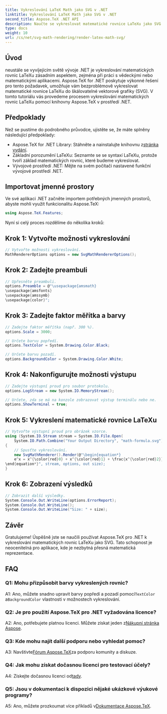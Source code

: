 ```yaml
---
title: Vykreslování LaTeX Math jako SVG v .NET
linktitle: Vykreslování LaTeX Math jako SVG v .NET
second_title: Aspose.TeX .NET API
description: Naučte se vykreslovat matematické rovnice LaTeXu jako SVG v .NET pomocí Aspose.TeX. Podrobný průvodce s přizpůsobitelnými možnostmi pro přesnou matematickou reprezentaci.
type: docs
weight: 10
url: /cs/net/svg-math-rendering/render-latex-math-svg/
---
```

## Úvod

neustále se vyvíjejícím světě vývoje .NET je vykreslování matematických rovnic LaTeXu zásadním aspektem, zejména při práci s vědeckými nebo matematickými aplikacemi. Aspose.TeX for .NET poskytuje výkonné řešení pro tento požadavek, umožňuje vám bezproblémově vykreslovat matematické rovnice LaTeXu do škálovatelné vektorové grafiky (SVG). V tomto tutoriálu vás provedeme procesem vykreslování matematických rovnic LaTeXu pomocí knihovny Aspose.TeX v prostředí .NET.

## Předpoklady

Než se pustíme do podrobného průvodce, ujistěte se, že máte splněny následující předpoklady:

-  Aspose.TeX for .NET Library: Stáhněte a nainstalujte knihovnu z[stránka vydání](https://releases.aspose.com/tex/net/).
- Základní porozumění LaTeXu: Seznamte se se syntaxí LaTeXu, protože tvoří základ matematických rovnic, které budeme vykreslovat.
- Vývojové prostředí .NET: Mějte na svém počítači nastavené funkční vývojové prostředí .NET.

## Importovat jmenné prostory

Ve své aplikaci .NET začněte importem potřebných jmenných prostorů, abyste mohli využít funkcionalitu Aspose.TeX:

```csharp
using Aspose.TeX.Features;
```

Nyní si celý proces rozdělíme do několika kroků:

## Krok 1: Vytvořte možnosti vykreslování

```csharp
// Vytvořte možnosti vykreslování.
MathRendererOptions options = new SvgMathRendererOptions();
```

## Krok 2: Zadejte preambuli

```csharp
// Upřesněte preambuli.
options.Preamble = @"\usepackage{amsmath}
\usepackage{amsfonts}
\usepackage{amssymb}
\usepackage{color}";
```

## Krok 3: Zadejte faktor měřítka a barvy

```csharp
// Zadejte faktor měřítka (např. 300 %).
options.Scale = 3000;

// Určete barvu popředí.
options.TextColor = System.Drawing.Color.Black;

// Určete barvu pozadí.
options.BackgroundColor = System.Drawing.Color.White;
```

## Krok 4: Nakonfigurujte možnosti výstupu

```csharp
// Zadejte výstupní proud pro soubor protokolu.
options.LogStream = new System.IO.MemoryStream();

// Určete, zda se má na konzole zobrazovat výstup terminálu nebo ne.
options.ShowTerminal = true;
```

## Krok 5: Vykreslení matematické rovnice LaTeXu

```csharp
// Vytvořte výstupní proud pro obrázek vzorce.
using (System.IO.Stream stream = System.IO.File.Open(
    System.IO.Path.Combine("Your Output Directory", "math-formula.svg"), System.IO.FileMode.Create))
{
    // Spusťte vykreslování.
    new SvgMathRenderer().Render(@"\begin{equation*}
    e^x = x^{\color{red}0} + x^{\color{red}1} + \frac{x^{\color{red}2}}{2} + \frac{x^{\color{red}3}}{6} + \cdots = \sum_{n\geq 0} \frac{x^{\color{red}n}}{n!}
\end{equation*}", stream, options, out size);
}
```

## Krok 6: Zobrazení výsledků

```csharp
// Zobrazit další výsledky.
System.Console.Out.WriteLine(options.ErrorReport);
System.Console.Out.WriteLine();
System.Console.Out.WriteLine("Size: " + size);
```

## Závěr

Gratulujeme! Úspěšně jste se naučili používat Aspose.TeX pro .NET k vykreslování matematických rovnic LaTeXu jako SVG. Tato schopnost je neocenitelná pro aplikace, kde je nezbytná přesná matematická reprezentace.

## FAQ

### Q1: Mohu přizpůsobit barvy vykreslených rovnic?

 A1: Ano, můžete snadno upravit barvy popředí a pozadí pomocí`TextColor` a`BackgroundColor` vlastnosti v možnostech vykreslování.

### Q2: Je pro použití Aspose.TeX pro .NET vyžadována licence?

 A2: Ano, potřebujete platnou licenci. Můžete získat jeden z[Nákupní stránka Aspose](https://purchase.aspose.com/buy).

### Q3: Kde mohu najít další podporu nebo vyhledat pomoc?

 A3: Navštivte[Fórum Aspose.TeX](https://forum.aspose.com/c/tex/47)za podporu komunity a diskuze.

### Q4: Jak mohu získat dočasnou licenci pro testovací účely?

 A4: Získejte dočasnou licenci od[tady](https://purchase.aspose.com/temporary-license/).

### Q5: Jsou v dokumentaci k dispozici nějaké ukázkové výukové programy?

 A5: Ano, můžete prozkoumat více příkladů v[Dokumentace Aspose.TeX](https://reference.aspose.com/tex/net/).